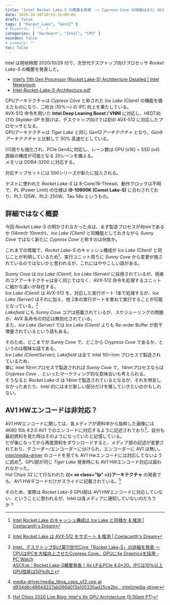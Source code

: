 ```yaml
---
title: "Intel Rocket Lake-S の概要を発表　―― Cypress Cove の詳細はまだ、AV1 HWエンコードに非対応"
date: 2020-10-30T10:53:31+09:00
draft: false
tags: [ "Rocket_Lake", "Gen12" ]
# keywords: [ "", ]
categories: [ "Hardware", "Intel", "CPU" ]
noindex: false
# summary: ""
toc: false
---
```


Intel は現地時間 2020/10/29 付で、次世代デスクトップ向けプロセッサ *Rocket Lake-S* の概要を発表した。  

 * [Intel’s 11th Gen Processor (Rocket Lake-S) Architecture Detailed | Intel Newsroom](https://newsroom.intel.com/news/intels-11th-gen-processor-rocket-lake-s-architecture-detailed/)
 * [Intel-Rocket-Lake-S-Architecture.pdf](https://newsroom.intel.com/wp-content/uploads/sites/11/2020/10/Intel-Rocket-Lake-S-Architecture.pdf)

CPUアーキテクチャは *Cypress Cove* と称された *Ice Lake (Client)* の機能を備えたものになり、二桁台 (10%〜) の IPC 向上を果たしている。  
AVX-512 命令を用いた **Intel Deep Leaning Boost / VNNI** に対応し、HEDT向けの *Skylake-SP* を除けば、デスクトップ向けでは初の AVX-512 に対応したプロセッサとなる。  
GPUアーキテクチャは *Tiger Lake* と同じ *Gen12アーキテクチャ* となり、*Gen9アーキテクチャ* と比較して 50% 高速だとしている。  

I/O周りも強化され、PCIe Gen4に対応し、レーン数は GPU (x16) + SSD (x4) 直結の構成が可能となる 20レーンを備える。  
メモリは DDR4-3200 に対応する。  

対応チップセットには 500シリーズが新たに投入される。  

テストに使われた *Rocket Lake-S* は 8-Core/16-Thread、動作クロックは不明で、PL (Power Limit) の仕様は **i9-10900K (Comet Lake-S)** に合わされており、PL1: 125W、PL2: 250W、Tau 56s というもの。  

## 詳細ではなく概要

今回 *Rocket Lake-S* の明かされなかった点は、まず製造プロセスが何nmであるか (14nmか 10nmか)、*Ice Lake (Client)* と同機能としておきながら *Sunny Cove* ではなく新たに *Cypress Cove* と称すのは何故か。  

これまでの情報で、*Rocket Lake-S* のキャッシュ構成が *Ice Lake (Client)* と同じことが判明しているため[^rkl-cache]、実行ユニット周りに *Sunny Cove* から変更が施されているのではないかと思われるが、これにはややこしい話がある。  

*Sunny Cove* は *Ice Lake (Client), Ice Lake (Server)* に採用されているが、両者のコアアーキテクチャは全く同じではなく、AVX-512 命令を処理するユニットに細かな違いが存在する。  
*Ice Lake (Client)* は AVX-512 を、対応した実行ポート 1本で処理するが、*Ice Lake (Server)* はそれに加え、他 2本の実行ポートを束ねて実行することが可能となっている。[^sunnycove-avx512]  
*Lakefield* にも *Sunny Cove* コアは搭載されているが、スケジューリングの問題か、AVX 系命令の対応は無効化されている。  
また、*Ice Lake (Server)* では *Ice Lake (Client)* よりも Re-order Buffer が若干増量されているという話もある。  

[^sunnycove-avx512]: [Intel Rocket Lake は AVX-512 をサポート & 推測 | Coelacanth's Dream](/posts/2020/07/23/intel-rocket_lake-support-avx512/)

そのため、どこまでが *Sunny Cove* で、どこから *Crypress Cove* であるか、というのは曖昧な話である。  
*Ice Lake (Client/Server), Lakefield* は全て Intel 10(+)nm プロセスで製造されているため、  
単に Intel 10nmプロセスで製造されれば *Sunny Cove* で、14nmプロセスならば *Crypress Cove* 、といったマーケティング的な意味合いも考えられる。  
そうなると *Rocket Lake-S* は 14nmで製造されているとなるが、それを明言しなかったあたり、Intel 的にはまだ新しい部分だけを推していきたいのかもしれない。  

[^rkl-cache]: [Intel Rocket Lake のキャッシュ構成は Ice Lake と同様か & 推測 | Coelacanth's Dream](/posts/2020/06/28/intel-rocketlake-cache-guess/)

## AV1 HWエンコードは非対応？

AV1 HWエンコードに関しては、各メディアが資料中から抜粋した画像には 4K60 10b 4:2:0 AV1 でのエンコードに対応するように記述されており[^rkl-av1-enc]、自分も最初資料を見た時はそのようになっていたと記憶している。  
だが後になってから再度資料をダウンロードすると、メディア部の記述が変更されており、デコーダー/エンコーダーに分けられ、エンコーダーに AV1 は無い。  
[intel/media-driver](https://github.com/intel/media-driver) のコードを見ても AV1 Hwエンコードには対応してないように読め[^av1-media-driver]、GPU部が同じ *Tiger Lake* 発表時にも AV1 HWエンコード対応は謳われなかった。  
Hot Chips 32 にて行なわれた **{{< xe class="lp" >}}アーキテクチャ** の発表でも、AV1 HWデコードだけがスライドに記載されている。[^hc32-xe]  

[^rkl-av1-enc]: [Intel、デスクトップ向け第11世代Core「Rocket Lake-S」の詳細を発表 ～CPUはIPCを大幅向上させたCypress Cove、GPUにXe Graphicsを採用 - PC Watch](https://pc.watch.impress.co.jp/docs/news/1286191.html)<br>[ASCII.jp：Rocket Lake-S概要発表！Xe LP＆PCIe 4.0×20、IPCは10％以上GPU性能は50％向上](https://ascii.jp/elem/000/004/032/4032293/)
[^av1-media-driver]: [media-driver/media_libva_caps_g12.cpp at d934d6c48644227ab066d013a105335ad25ce2bc · intel/media-driver](https://github.com/intel/media-driver/blob/d934d6c48644227ab066d013a105335ad25ce2bc/media_driver/linux/gen12/ddi/media_libva_caps_g12.cpp)
[^hc32-xe]: [Hot Chips 2020 Live Blog: Intel's Xe GPU Architecture (5:30pm PT)](https://www.anandtech.com/show/15993/hot-chips-2020-live-blog-intels-xe-gpu-architecture-530pm-pt)

そのため、実際は *Rocket Lake-S* GPU部は AV1 HWエンコードに対応していない、ということに思われるが、Intel は各メディアに通知していないのだろうか？  

